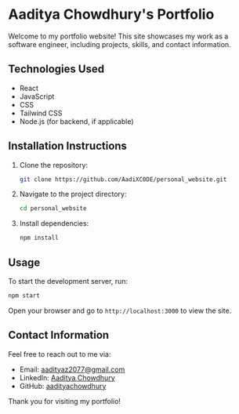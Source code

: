 # Aaditya Chowdhury's Portfolio

Welcome to my portfolio website! This site showcases my work as a software engineer, including projects, skills, and contact information.

## Technologies Used
- React
- JavaScript
- CSS
- Tailwind CSS
- Node.js (for backend, if applicable)

## Installation Instructions
1. Clone the repository:
   ```bash
   git clone https://github.com/AadiXC0DE/personal_website.git
   ```
2. Navigate to the project directory:
   ```bash
   cd personal_website
   ```
3. Install dependencies:
   ```bash
   npm install
   ```

## Usage
To start the development server, run:
```bash
npm start
```
Open your browser and go to `http://localhost:3000` to view the site.

## Contact Information
Feel free to reach out to me via:
- Email: aadityaz2077@gmail.com
- LinkedIn: [Aaditya Chowdhury](https://www.linkedin.com/in/aaditya-chowdhury-14a5a921b/)
- GitHub: [aadityachowdhury](https://github.com/AadiXC0DE)

Thank you for visiting my portfolio!